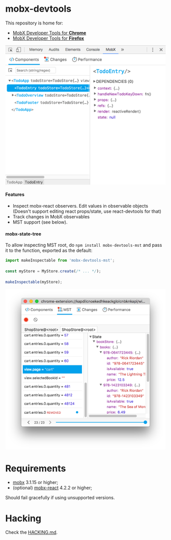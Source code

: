 # mobx-devtools
This repository is home for:
* [MobX Developer Tools for **Chrome**](https://chrome.google.com/webstore/detail/mobx-developer-tools/pfgnfdagidkfgccljigdamigbcnndkod)
* [MobX Developer Tools for **Firefox**](https://addons.mozilla.org/en-US/firefox/addon/mobx-devtools/)

![MobX DevTools](preview.gif)

#### Features

* Inspect mobx-react observers. Edit values in observable objects
(Doesn't support editing react props/state, use react-devtools for that)
* Track changes in MobX observables
* MST support (see below).

#### mobx-state-tree
To allow inspecting MST root, do `npm install mobx-devtools-mst` and pass it to the function, exported as the default:
```js
import makeInspectable from 'mobx-devtools-mst';

const myStore = MyStore.create(/* ... */);

makeInspectable(myStore);
```
![MobX DevTools MST](preview-mst.png)


# Requirements
* [mobx](https://www.npmjs.com/package/mobx) 3.1.15 or higher;
* (optional) [mobx-react](https://www.npmjs.com/package/mobx-react) 4.2.2 or higher;

Should fail gracefully if using unsupported versions.


# Hacking

Check the [HACKING.md](HACKING.md).
